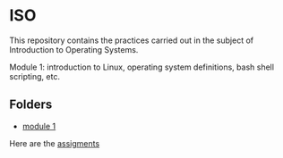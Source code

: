 # ISO

This repository contains the practices carried out in the subject of Introduction to Operating Systems.

Module 1: introduction to Linux, operating system definitions, bash shell scripting, etc.
## Folders

- [module 1](mod1_shell_scripting/)

Here are the [assigments](mod1_shell_scripting/Práctica.pdf)
